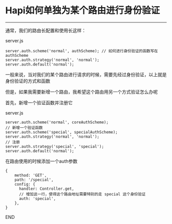 # Hapi如何单独为某个路由进行身份验证
-----

通常，我们的路由长配置和使用长这样：

server.js

```
server.auth.scheme('normal', authScheme); // 如何进行身份验证的函数写在authScheme
server.auth.strategy('normal', 'normal');
server.auth.default('normal');
```
一般来说，当对我们的某个路由进行请求的时候，需要先经过身份验证，以上就是身份验证的方式和函数

但是，如果我需要新增一个路由，我希望这个路由用另一个方式验证怎么办呢

首先，新增一个验证函数并注册它

server.js

```
server.auth.scheme('normal', coreAuthScheme);
// 新增一个验证函数
server.auth.scheme('special', specialAuthScheme);
server.auth.strategy('normal', 'normal');
// 注册
server.auth.strategy('special', 'special');
server.auth.default('normal');
```
在路由使用的时候添加一个auth参数

```
{
    method: 'GET',
    path: '/special',
    config: {
      handler: Controller.get,
      // 增加这一行，使得这个路由地址需要特别的走 special 这个身份验证
      auth: 'special',
    },
}
```

END

